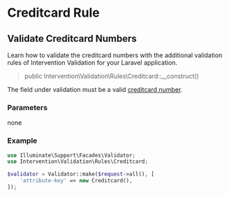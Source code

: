 # Creditcard Rule
## Validate Creditcard Numbers
Learn how to validate the creditcard numbers with the additional validation rules of Intervention Validation for your Laravel application.

> public Intervention\Validation\Rules\Creditcard::__construct()

The field under validation must be a valid [creditcard number](https://en.wikipedia.org/wiki/Payment_card_number).

### Parameters

none

### Example

```php
use Illuminate\Support\Facades\Validator;
use Intervention\Validation\Rules\Creditcard;

$validator = Validator::make($request->all(), [
    'attribute-key' => new Creditcard(),
]);
```
